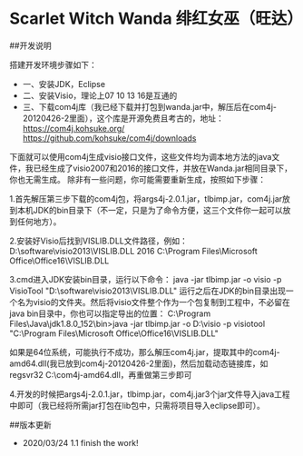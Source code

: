 # Scarlet Witch Wanda 绯红女巫（旺达）

##开发说明

搭建开发环境步骤如下：
- 一、安装JDK，Eclipse
- 二、安装Visio，理论上07 10 13 16是互通的
- 三、下载com4j库（我已经下载并打包到wanda.jar中，解压后在com4j-20120426-2里面），这个库是开源免费且考古的，地址：
https://com4j.kohsuke.org/
https://github.com/kohsuke/com4j/downloads

下面就可以使用com4j生成visio接口文件，这些文件均为调本地方法的java文件，我已经生成了visio2007和2016的接口文件，并放在Wanda.jar相同目录下，你也无需生成。
除非有一些问题，你可能需要重新生成，按照如下步骤：

1.首先解压第三步下载的com4j包，将args4j-2.0.1.jar，tlbimp.jar，com4j.jar放到本机JDK的bin目录下（不一定，只是为了命令方便，这三个文件你一起可以放到任何地方）。

2.安装好Visio后找到VISLIB.DLL文件路径，例如：D:\software\visio2013\VISLIB.DLL
2016 C:\Program Files\Microsoft Office\Office16\VISLIB.DLL

3.cmd进入JDK安装bin目录，运行以下命令：
java -jar tlbimp.jar -o visio -p VisioTool "D:\software\visio2013\VISLIB.DLL"
运行之后在JDK的bin目录出现一个名为visio的文件夹。然后将visio文件整个作为一个包复制到工程中，不必留在java bin目录中，你也可以指定导出的位置：
C:\Program Files\Java\jdk1.8.0_152\bin>java -jar tlbimp.jar -o D:\\visio -p visiotool "C:\Program Files\Microsoft Office\Office16\VISLIB.DLL"

如果是64位系统，可能执行不成功，那么解压com4j.jar，提取其中的com4j-amd64.dll(我已放到com4j-20120426-2里面)，然后加载动态链接库，如
regsvr32 C:\com4j-amd64.dll，再重做第三步即可

4.开发的时候把args4j-2.0.1.jar，tlbimp.jar，com4j.jar3个jar文件导入java工程中即可（我已经将所需jar打包在lib包中，只需将项目导入eclipse即可）。


##版本更新
- 2020/03/24 1.1
finish the work!


